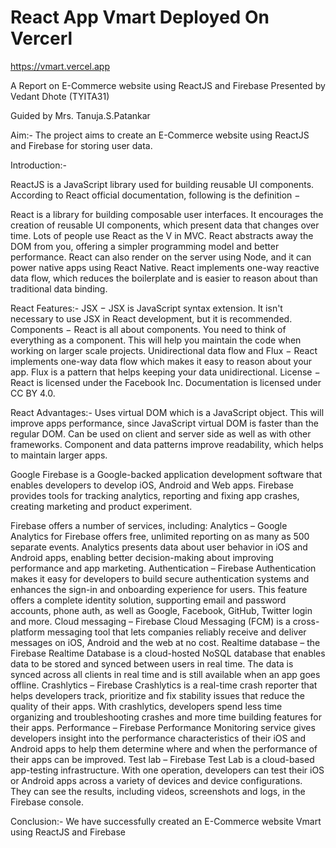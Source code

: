 # React App Vmart Deployed On Vercerl

https://vmart.vercel.app

A
Report on
E-Commerce website using ReactJS and Firebase
Presented by
Vedant Dhote (TYITA31)

Guided by
Mrs. Tanuja.S.Patankar

Aim:- The project aims to create an E-Commerce website using ReactJS and Firebase for storing user data.

Introduction:-

ReactJS is a JavaScript library used for building reusable UI components. According to React official documentation, following is the definition −

React is a library for building composable user interfaces. It encourages the creation of reusable UI components, which present data that changes over time. Lots of people use React as the V in MVC. React abstracts away the DOM from you, offering a simpler programming model and better performance. React can also render on the server using Node, and it can power native apps using React Native. React implements one-way reactive data flow, which reduces the boilerplate and is easier to reason about than traditional data binding.

React Features:-
JSX − JSX is JavaScript syntax extension. It isn't necessary to use JSX in React development, but it is recommended.
Components − React is all about components. You need to think of everything as a component. This will help you maintain the code when working on larger scale projects.
Unidirectional data flow and Flux − React implements one-way data flow which makes it easy to reason about your app. Flux is a pattern that helps keeping your data unidirectional.
License − React is licensed under the Facebook Inc. Documentation is licensed under CC BY 4.0.

React Advantages:-
Uses virtual DOM which is a JavaScript object. This will improve apps performance, since JavaScript virtual DOM is faster than the regular DOM.
Can be used on client and server side as well as with other frameworks.
Component and data patterns improve readability, which helps to maintain larger apps.

Google Firebase is a Google-backed application development software that enables developers to develop iOS, Android and Web apps. Firebase provides tools for tracking analytics, reporting and fixing app crashes, creating marketing and product experiment.

Firebase offers a number of services, including:
Analytics – Google Analytics for Firebase offers free, unlimited reporting on as many as 500 separate events. Analytics presents data about user behavior in iOS and Android apps, enabling better decision-making about improving performance and app marketing.
Authentication – Firebase Authentication makes it easy for developers to build secure authentication systems and enhances the sign-in and onboarding experience for users. This feature offers a complete identity solution, supporting email and password accounts, phone auth, as well as Google, Facebook, GitHub, Twitter login and more.
Cloud messaging – Firebase Cloud Messaging (FCM) is a cross-platform messaging tool that lets companies reliably receive and deliver messages on iOS, Android and the web at no cost.
Realtime database – the Firebase Realtime Database is a cloud-hosted NoSQL database that enables data to be stored and synced between users in real time. The data is synced across all clients in real time and is still available when an app goes offline.
Crashlytics – Firebase Crashlytics is a real-time crash reporter that helps developers track, prioritize and fix stability issues that reduce the quality of their apps. With crashlytics, developers spend less time organizing and troubleshooting crashes and more time building features for their apps.
Performance – Firebase Performance Monitoring service gives developers insight into the performance characteristics of their iOS and Android apps to help them determine where and when the performance of their apps can be improved.
Test lab – Firebase Test Lab is a cloud-based app-testing infrastructure. With one operation, developers can test their iOS or Android apps across a variety of devices and device configurations. They can see the results, including videos, screenshots and logs, in the Firebase console.

Conclusion:- We have successfully created an E-Commerce website Vmart using ReactJS and Firebase
